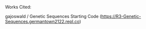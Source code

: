 Works Cited:

gajoswald / Genetic Sequences Starting Code (https://R3-Genetic-Sequences.germantown2122.repl.co)